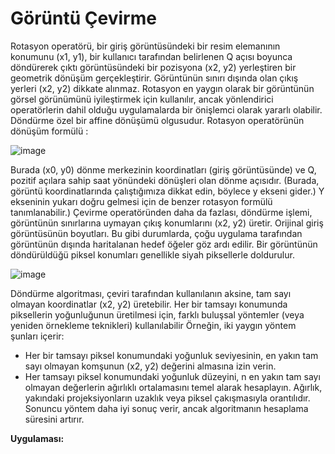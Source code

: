 # Görüntü Çevirme

Rotasyon operatörü, bir giriş görüntüsündeki bir resim elemanının konumunu (x1, y1), bir kullanıcı tarafından belirlenen Q açısı boyunca döndürerek çıktı görüntüsündeki bir pozisyona (x2, y2) yerleştiren bir geometrik dönüşüm gerçekleştirir. Görüntünün sınırı dışında olan çıkış yerleri (x2, y2) dikkate alınmaz. Rotasyon en yaygın olarak bir görüntünün görsel görünümünü iyileştirmek için kullanılır, ancak yönlendirici operatörlerin dahil olduğu uygulamalarda bir önişlemci olarak yararlı olabilir. Döndürme özel bir affine dönüşümü olgusudur.
Rotasyon operatörünün dönüşüm formülü :

![image](https://user-images.githubusercontent.com/59111328/136799005-d761b258-665d-4625-91a6-67f7b150b7e8.png)
 
Burada (x0, y0) dönme merkezinin koordinatları (giriş görüntüsünde) ve Q, pozitif açılara sahip saat yönündeki dönüşleri olan  dönme açısıdır. (Burada, görüntü koordinatlarında çalıştığımıza dikkat edin, böylece y ekseni gider.) Y ekseninin yukarı doğru gelmesi için de benzer rotasyon formülü tanımlanabilir.) Çevirme operatöründen daha da fazlası, döndürme işlemi, görüntünün sınırlarına uymayan çıkış konumlarını (x2, y2) üretir. Orijinal giriş görüntüsünün boyutları. Bu gibi durumlarda, çoğu uygulama tarafından görüntünün dışında haritalanan hedef öğeler göz ardı edilir. Bir görüntünün döndürüldüğü piksel konumları genellikle siyah piksellerle doldurulur.

![image](https://user-images.githubusercontent.com/59111328/136799085-fcc278bc-95f9-4b9c-876c-c724bca8d7d5.png)
 
Döndürme algoritması, çeviri tarafından kullanılanın aksine, tam sayı olmayan koordinatlar (x2, y2) üretebilir. Her bir tamsayı konumunda piksellerin yoğunluğunun üretilmesi için, farklı buluşsal yöntemler (veya yeniden örnekleme teknikleri) kullanılabilir Örneğin, iki yaygın yöntem şunları içerir:
-	Her bir tamsayı piksel konumundaki yoğunluk seviyesinin, en yakın tam sayı olmayan komşunun (x2, y2) değerini almasına izin verin.
-	Her tamsayı piksel konumundaki yoğunluk düzeyini, n en yakın tam sayı olmayan değerlerin ağırlıklı ortalamasını temel alarak hesaplayın. Ağırlık, yakındaki projeksiyonların uzaklık veya piksel çakışmasıyla orantılıdır.
Sonuncu yöntem daha iyi sonuç verir, ancak algoritmanın hesaplama süresini artırır.

**Uygulaması:**

